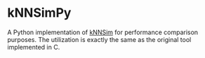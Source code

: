 # kNNSimPy

A Python implementation of [kNNSim](https://github.com/joaomiguelvieira/kNNSim) for performance comparison purposes. The utilization is exactly the same as the original tool implemented in C.

